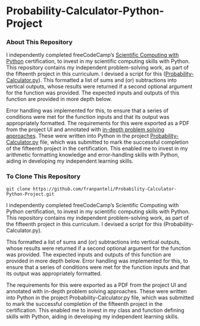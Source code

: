 # Probability-Calculator-Python-Project
### About This Repository
I independently completed freeCodeCamp’s [Scientific Computing with Python](https://www.freecodecamp.org/learn/scientific-computing-with-python/) certification, to invest in my scientific computing skills with Python. This repository contains my independent problem-solving work, as part of the fifteenth project in this curriculum. I devised a script for this ([Probability-Calculator.py](https://github.com/franpanteli/Probability-Calculator-Python-Project/blob/main/Probability-Calculator.py)). This formatted a list of sums and (or) subtractions into vertical outputs, whose results were returned if a second optional argument for the function was provided. The expected inputs and outputs of this function are provided in more depth below.  

Error handling was implemented for this, to ensure that a series of conditions were met for the function inputs and that its output was appropriately formatted. The requirements for this were exported as a PDF from the project UI and annotated with [in-depth problem solving approaches](https://github.com/franpanteli/Probability-Calculator-Python-Project/blob/main/Task%20Challenge%20Notes.pdf). These were written into Python in the project [Probability-Calculator.py](https://github.com/franpanteli/Probability-Calculator-Python-Project/blob/main/Probability-Calculator.py) file, which was submitted to mark the successful completion of the fifteenth project in the certification. This enabled me to invest in my arithmetic formatting knowledge and error-handling skills with Python, aiding in developing my independent learning skills.

### To Clone This Repository
```
git clone https://github.com/franpanteli/Probability-Calculator-Python-Project.git
```




I independently completed freeCodeCamp’s Scientific Computing with Python certification, to invest in my scientific computing skills with Python. This repository contains my independent problem-solving work, as part of the fifteenth project in this curriculum. I devised a script for this (Probability-Calculator.py). 

This formatted a list of sums and (or) subtractions into vertical outputs, whose results were returned if a second optional argument for the function was provided. The expected inputs and outputs of this function are provided in more depth below. Error handling was implemented for this, to ensure that a series of conditions were met for the function inputs and that its output was appropriately formatted. 

The requirements for this were exported as a PDF from the project UI and annotated with in-depth problem solving approaches. These were written into Python in the project Probability-Calculator.py file, which was submitted to mark the successful completion of the fifteenth project in the certification. This enabled me to invest in my class and function defining skills with Python, aiding in developing my independent learning skills.